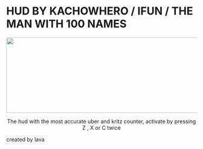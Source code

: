 # HUD BY KACHOWHERO / IFUN / THE MAN WITH 100 NAMES

<p align="center">
    <img width="782" height="200" src="https://imgur.com/a/eibekJT">
</p>

  <p align="center">
    The hud with the most accurate uber and kritz counter, activate by pressing Z , X or C twice
  </p>

created by lava
